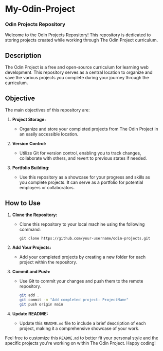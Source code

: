 # My-Odin-Project
### Odin Projects Repository

Welcome to the Odin Projects Repository! This repository is dedicated to storing projects created while working through The Odin Project curriculum.

## Description

The Odin Project is a free and open-source curriculum for learning web development. This repository serves as a central location to organize and save the various projects you complete during your journey through the curriculum.

## Objective

The main objectives of this repository are:

1. **Project Storage:**
   - Organize and store your completed projects from The Odin Project in an easily accessible location.

2. **Version Control:**
   - Utilize Git for version control, enabling you to track changes, collaborate with others, and revert to previous states if needed.

3. **Portfolio Building:**
   - Use this repository as a showcase for your progress and skills as you complete projects. It can serve as a portfolio for potential employers or collaborators.

## How to Use

1. **Clone the Repository:**
   - Clone this repository to your local machine using the following command:
     ```
     git clone https://github.com/your-username/odin-projects.git
     ```

2. **Add Your Projects:**
   - Add your completed projects by creating a new folder for each project within the repository.

3. **Commit and Push:**
   - Use Git to commit your changes and push them to the remote repository.
     ```bash
     git add .
     git commit -m "Add completed project: ProjectName"
     git push origin main
     ```

4. **Update README:**
   - Update this `README.md` file to include a brief description of each project, making it a comprehensive showcase of your work.

Feel free to customize this `README.md` to better fit your personal style and the specific projects you're working on within The Odin Project. Happy coding!

